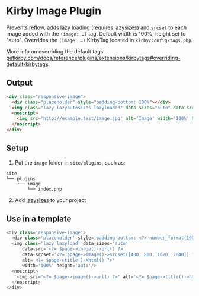 # Kirby Image Plugin

Prevents reflow, adds lazy loading (requires [lazysizes](https://www.npmjs.com/package/lazysizes)) and `srcset` to each image added with the `(image: …)` tag. Default width is 100%, height set to "auto". Overrides the `(image: …)` KirbyTag located in `kirby/config/tags.php`.

More info on overriding the default tags: [getkirby.com/docs/reference/plugins/extensions/kirbytags#overriding-default-kirbytags](https://getkirby.com/docs/reference/plugins/extensions/kirbytags#overriding-default-kirbytags).

## Output

```html
<div class="responsive-image">
  <div class="placeholder" style="padding-bottom: 100%"></div>
  <img class="lazy lazyautosizes lazyloaded" data-sizes="auto" data-src="http://example.test/image.jpg" data-srcset="http://example.test/image-400x.jpg 400w, http://example.test/image-800x.jpg 800w, http://example.test/image-1020x.jpg 1020w, http://example.test/image-2040x.jpg 2040w" alt="Image" width="100%" height="auto" sizes="377px" srcset="http://example.test/image-400x.jpg 400w, http://example.test/image-800x.jpg 800w, http://example.test/image-1020x.jpg 1020w, http://example.test/image-2040x.jpg 2040w" src="http://example.test/image.jpg">
  <noscript>
    <img src='http://example.test/image.jpg' alt='Image' width='100%' height='auto'>
  </noscript>
</div>
```

## Setup
1. Put the `image` folder in `site/plugins`, such as:
```
site
└── plugins
    └── image
        └── index.php
```

2. Add [lazysizes](https://www.npmjs.com/package/lazysizes) to your project

## Use in a template

```php
<div class='responsive-image'>
  <div class='placeholder' style='padding-bottom: <?= number_format(100 / $page->image()->ratio(), 5, '.', '') ?>%'></div>
  <img class='lazy lazyload' data-sizes='auto'
      data-src='<?= $page->image()->url() ?>'
      data-srcset='<?= $page->image()->srcset([400, 800, 1020, 2040]) ?>'
      alt='<?= $page->title()->html() ?>'
      width='100%' height='auto'/>
  <noscript>
    <img src='<?= $page->image()->url() ?>' alt='<?= $page->title()->html() ?>' width='100%' height='auto' />
  </noscript>
</div>
```
